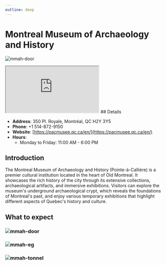 ```yaml
---
outline: deep
---
```


# Montreal Museum of Archaeology and History

![mmah-door](/medias/mmah-door.png)

<iframe src="https://www.google.com/maps/embed?pb=!1m18!1m12!1m3!1d2796.3689484626043!2d-73.55674172421278!3d45.50265107107455!2m3!1f0!2f0!3f0!3m2!1i1024!2i768!4f13.1!3m3!1m2!1s0x4cc91a583b0c81cb%3A0x7ef76f95d66247f4!2sMontreal%20Museum%20of%20Archaeology%20and%20History!5e0!3m2!1szh-TW!2sca!4v1754164912600!5m2!1szh-TW!2sca" allowfullscreen="" loading="lazy" referrerpolicy="no-referrer-when-downgrade"></iframe>
## Details

- **Address**: 350 Pl. Royale, Montréal, QC H2Y 3Y5
- **Phone**: +1 514-872-9150
- **Website**: [https://pacmusee.qc.ca/en/](https://pacmusee.qc.ca/en/)
- **Hours**:
  - Monday to Friday: 11:00 AM - 6:00 PM


## Introduction

The Montreal Museum of Archaeology and History (Pointe-à-Callière) is a premier cultural institution located in the heart of Old Montreal. It showcases the rich history of the city through its extensive collections, archaeological artifacts, and immersive exhibitions. Visitors can explore the museum's underground archaeological crypt, which reveals the foundations of Montreal's past, and enjoy various temporary exhibitions that highlight different aspects of Quebec's history and culture.

## What to expect
### ![mmah-door](/medias/mmah-door.png)
### ![mmah-eg](/medias/mmah-eg.png)
### ![mmah-tonnel](/medias/mmah-tonnel.png)


<script setup>
import '/.vitepress/main.scss'
</script>